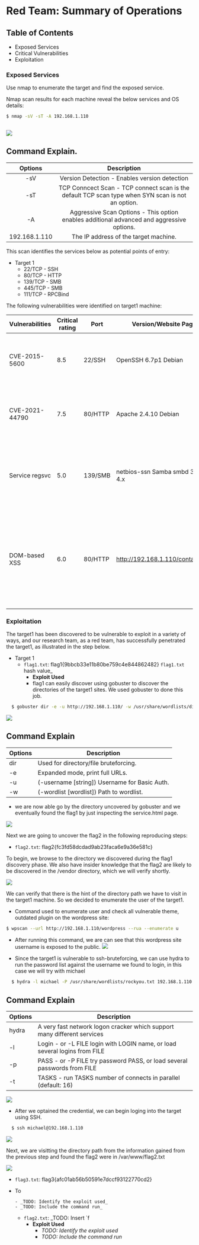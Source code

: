# Red Team: Summary of Operations

## Table of Contents
- Exposed Services
- Critical Vulnerabilities
- Exploitation

### Exposed Services
Use nmap to enumerate the target and find the exposed service.

Nmap scan results for each machine reveal the below services and OS details:

```bash
$ nmap -sV -sT -A 192.168.1.110
  
```
![](https://github.com/pboonman196/Final_Project_CyberBootcamp/blob/main/Screenshot/nmap_scan_result.png)

## Command Explain.

|    Options    |                                            Description                                            |
|:-------------:|:-------------------------------------------------------------------------------------------------:|
| -sV           | Version Detection - Enables version detection                                                     |
| -sT           | TCP Conncect Scan - TCP connect scan is the default TCP scan type when SYN scan is not an option. |
| -A            | Aggressive Scan Options - This option enables additional advanced and aggressive options.         |
| 192.168.1.110 | The IP address of the target machine.                                                             |

This scan identifies the services below as potential points of entry:
- Target 1
  - 22/TCP - SSH
  - 80/TCP - HTTP
  - 139/TCP - SMB
  - 445/TCP - SMB
  - 111/TCP - RPCBind

The following vulnerabilities were identified on target1 machine:

| Vulnerabilities | Critical rating | Port    | Version/Website Page             | Description                                                                                                                                                    |
|-----------------|-----------------|---------|----------------------------------|----------------------------------------------------------------------------------------------------------------------------------------------------------------|
| CVE-2015-5600   | 8.5             | 22/SSH  | OpenSSH 6.7p1 Debian             | Remote attacker can conduct brute-force  attacks or cause a denial of service                                                                                  |
| CVE-2021-44790  | 7.5             | 80/HTTP | Apache 2.4.10 Debian             | A carefully crafted body can cause a buffer overflow in the  mod_lua multipart parser.                                                                         |
| Service regsvc  | 5.0             | 139/SMB | netbios-ssn Samba smbd 3.x - 4.x | Service regsvc in Microsoft Windows 2000 systems is vulnerable to  denial of service caused by null deference.                                                 |
| DOM-based XSS   | 6.0             | 80/HTTP | http://192.168.1.110/contact.php | XSS discoverd by running burpsuite scan shown possibility of XSS,  an attacker can tamper with the HTML response body an send it as client-side request(CSRF). |

### Exploitation

The target1 has been discovered to be vulnerable to exploit in a variety of ways, and our research team, as a red team, has successfully penetrated the target1, as illustrated in the step below.

- Target 1
  - `flag1.txt`: flag1{9bbcb33e11b80be759c4e844862482} `flag1.txt` hash value_
    - **Exploit Used**
    - flag1 can easily discover using gobuster to discover the directories of the target1 sites. We used gobuster to done this job.
```bash
  $ gobuster dir -e -u http://192.168.1.110/ -w /usr/share/wordlists/dirbuster/directory-list-lowercase-2.3-medium.txt
```
![](https://github.com/pboonman196/Final_Project_CyberBootcamp/blob/main/Screenshot/gobuster_command.png)
## Command Explain

| Options | Description                                   |
|---------|-----------------------------------------------|
| dir     | Used for directory/file bruteforcing.         |
| -e      | Expanded mode, print full URLs.               |
| -u      | (-username [string]) Username for Basic Auth. |
| -w      | (-wordlist [wordlist]) Path to wordlist.      |

   - we are now able go by the directory uncovered by gobuster and we eventually found the flag1 by just inspecting the service.html page.


![](https://github.com/pboonman196/Final_Project_CyberBootcamp/blob/main/Screenshot/discovered_flag1.png)

Next we are going to uncover the flag2 in the following reproducing steps:

  - `flag2.txt`: flag2{fc3fd58dcdad9ab23faca6e9a36e581c}

To begin, we browse to the directory we discovered during the flag1 discovery phase. We also have insider knowledge that the flag2 are likely to be discovered in the /vendor directory, which we will verify shortly.

![](https://github.com/pboonman196/Final_Project_CyberBootcamp/blob/main/Screenshot/exposed_directories_path.png)

We can verify that there is the hint of the directory path we have to visit in the target1 machine. So we decided to enumerate the user of the target1.
 
  - Command used to enumerate user and check all vulnerable theme, outdated plugin on the wordpress site:
  
  ```bash
  $ wpscan --url http://192.168.1.110/wordpress --rua --enumerate u
  ```
  - After running this command, we are can see that this wordpress site username is exposed to the public.
![](https://github.com/pboonman196/Final_Project_CyberBootcamp/blob/main/Screenshot/wpscan_result.png)  

  - Since the target1 is vulnerable to ssh-bruteforcing, we can use hydra to run the password list against the username we found to login, in this case we will try with michael

```bash
  $ hydra -l michael -P /usr/share/wordlists/rockyou.txt 192.168.1.110 -t 4 ssh
```

## Command Explain

| Options | Description                                                                |
|---------|----------------------------------------------------------------------------|
| hydra   | A very fast network logon cracker which support many different services    |
| -l      | Login - or -L FILE login with LOGIN name, or load several logins from FILE |
| -p      | PASS - or -P FILE try password PASS, or load several passwords from FILE   |
| -t      | TASKS - run TASKS number of connects in parallel (default: 16)             |

![](https://github.com/pboonman196/Final_Project_CyberBootcamp/blob/main/Screenshot/hydra_bruteforce_ssh.png)
   
  - After we optained the credential, we can begin loging into the target using SSH.
```bash
  $ ssh michael@192.168.1.110
```
![](https://github.com/pboonman196/Final_Project_CyberBootcamp/blob/main/Screenshot/SSH_login.png)

Next, we are visitting the directory path from the information gained from the previous step and found the flag2 were in /var/www/flag2.txt

![](https://github.com/pboonman196/Final_Project_CyberBootcamp/blob/main/Screenshot/discovered_flag2.png)

  - `flag3.txt`: flag3{afc01ab56b50591e7dccf93122770cd2}

- To

      - _TODO: Identify the exploit used_
      - _TODO: Include the command run_
  - `flag2.txt`: _TODO: Insert `f
    - **Exploit Used**
      - _TODO: Identify the exploit used_
      - _TODO: Include the command run_
